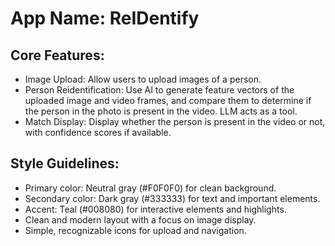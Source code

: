 # **App Name**: ReIDentify

## Core Features:

- Image Upload: Allow users to upload images of a person.
- Person Reidentification: Use AI to generate feature vectors of the uploaded image and video frames, and compare them to determine if the person in the photo is present in the video. LLM acts as a tool.
- Match Display: Display whether the person is present in the video or not, with confidence scores if available.

## Style Guidelines:

- Primary color: Neutral gray (#F0F0F0) for clean background.
- Secondary color: Dark gray (#333333) for text and important elements.
- Accent: Teal (#008080) for interactive elements and highlights.
- Clean and modern layout with a focus on image display.
- Simple, recognizable icons for upload and navigation.


  
